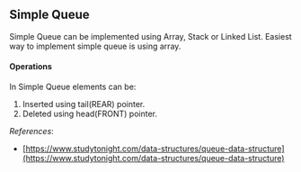 ## Simple Queue

Simple Queue can be implemented using Array, Stack or Linked List. Easiest way to implement simple queue is using array.

#### Operations

In Simple Queue elements can be:

1. Inserted using tail(REAR) pointer.
2. Deleted using head(FRONT) pointer.

_References_:

- [https://www.studytonight.com/data-structures/queue-data-structure](https://www.studytonight.com/data-structures/queue-data-structure)
